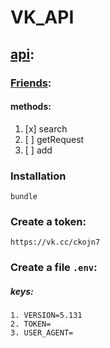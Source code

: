 # VK_API


## [api](https://dev.vk.com/reference):

### [Friends](https://dev.vk.com/method/friends): 

#### methods:
1. [x] search
2. [ ] getRequest
3. [ ] add

### Installation

```
bundle
```

### Create a token:

```
https://vk.cc/ckojn7
```

### Create a file `.env`:

##### keys:
```
1. VERSION=5.131
2. TOKEN=
3. USER_AGENT=
```

